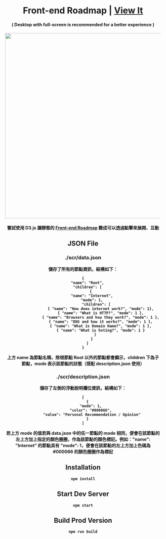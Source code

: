 <h1 align="center">
Front-end Roadmap | <a href="https://tomhsiao1260.github.io/roadmap/" target="_blank">View It<a/>
</h1>
    
<h4 align="center">
( Desktop with full-screen is recommended for a better experience )
<h4/>

<p align="center">
    <img src="./src/assets/roadmap.gif" width="600px"/>
</p>

<h4 align="center">
嘗試使用 D3.js 讓靜態的 <a href="https://roadmap.sh/frontend" target="_blank">Front-end Roadmap<a/> 變成可以透過點擊來展開、互動
<h4/>

## JSON File

### ./scr/data.json 

儲存了所有的節點資訊，結構如下：

```
{
    "name": "Root",
    "children": [
        { 
        "name": "Internet",
        "mode": 1,
            "children": [
                { "name": "How does internet work?", "mode": 1},
                { "name": "What is HTTP?", "mode": 1 },
                { "name": "Browsers and how they work?", "mode": 1 },
                { "name": "DNS and how it works?", "mode": 1 },
                { "name": "What is Domain Name?", "mode": 1 },
                { "name": "What is hoting?", "mode": 1 }
            ] 
        }
    ]
}
```

上方 name 為節點名稱，除根節點 Root 以外的節點都會顯示，children 下為子節點，mode 表示該節點的狀態（搭配 description.json 使用）


### ./scr/description.json 

儲存了左側的浮動說明欄位資訊，結構如下：

```
[
    {
        "mode": 1, 
        "color": "#000066", 
        "value": "Personal Recommendation / Opinion"
    }
]
```

若上方 mode 的值若與 data.json 中的任一節點的 mode 相同，便會在該節點的左上方加上指定的顏色圈圈，作為該節點的顏色標記。例如："name":  "Internet" 的節點具有 "mode":  1，便會在該節點的左上方加上色碼為 #000066 的顏色圈圈作為標記

## Installation

```
npm install
```

## Start Dev Server

```
npm start
```

## Build Prod Version

```
npm run build
```



